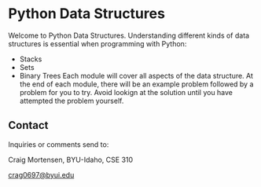 # Python Data Structures

Welcome to Python Data Structures.  Understanding different kinds of data structures is essential when programming with Python:

- Stacks
- Sets
- Binary Trees
Each module will cover all aspects of the data structure.  At the end of each module, there will be an example problem followed by a problem for you to try.  Avoid lookign at the solution until you have attempted the problem yourself.

## Contact

Inquiries or comments send to:

Craig Mortensen, BYU-Idaho, CSE 310

crag0697@byui.edu
